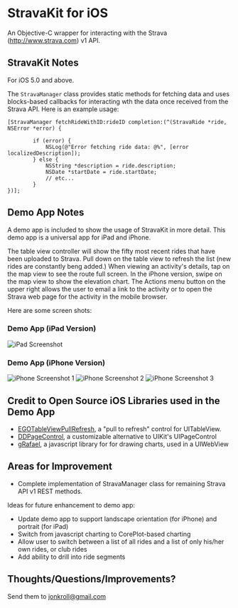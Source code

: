 StravaKit for iOS
=============

An Objective-C wrapper for interacting with the Strava (http://www.strava.com) v1 API.


StravaKit Notes
-------------

For iOS 5.0 and above.

The `StravaManager` class provides static methods for fetching data and uses blocks-based callbacks for interacting wth the data once received from the Strava API.  Here is an example usage:


    [StravaManager fetchRideWithID:rideID completion:(^(StravaRide *ride, NSError *error) {

            if (error) {
                NSLog(@"Error fetching ride data: @%", [error localizedDescription]);
            } else {
                NSString *description = ride.description;
                NSDate *startDate = ride.startDate;
                // etc...
            }
    })];


Demo App Notes
-------------

A demo app is included to show the usage of StravaKit in more detail.  This demo app is a universal app for iPad and iPhone.

The table view controller will show the fifty most recent rides that have been uploaded to Strava.  Pull down on the table view to refresh the list (new rides are constantly beng added.)  When viewing an activity's details, tap on the map view to see the route full screen.  In the iPhone version, swipe on the map view to show the elevation chart.  The Actions menu button on the upper right allows the user to email a link to the activity or to open the Strava web page for the activity in the mobile browser.

Here are some screen shots:

### Demo App (iPad Version)

![iPad Screenshot](https://github.com/downloads/jonkroll/StravaKit/stravakit-ipad-screenshot-1.png)


### Demo App (iPhone Version)

![iPhone Screenshot 1](https://github.com/downloads/jonkroll/StravaKit/stravakit-iphone-screenshot-1.png)
![iPhone Screenshot 2](https://github.com/downloads/jonkroll/StravaKit/stravakit-iphone-screenshot-2.png)
![iPhone Screenshot 3](https://github.com/downloads/jonkroll/StravaKit/stravakit-iphone-screenshot-3.png)



Credit to Open Source iOS Libraries used in the Demo App
-------------

- [EGOTableViewPullRefresh](https://github.com/enormego/EGOTableViewPullRefresh), a "pull to refresh" control for UITableView.
- [DDPageControl](https://github.com/ddeville/DDPageControl), a customizable alternative to UIKit's UIPageControl
- [gRafael](http://g.raphaeljs.com/), a javascript library for for drawing charts, used in a UIWebView


Areas for Improvement
-------------

* Complete implementation of StravaManager class for remaining Strava API v1 REST methods.


Ideas for future enhancement to demo app:

* Update demo app to support landscape orientation (for iPhone) and portrait (for iPad)
* Switch from javascript charting to CorePlot-based charting
* Allow user to switch between a list of all rides and a list of only his/her own rides, or club rides
* Add ability to drill into ride segments


Thoughts/Questions/Improvements?
-------------
Send them to jonkroll@gmail.com